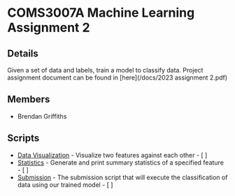 # COMS3007A Machine Learning Assignment 2

## Details

Given a set of data and labels, train a model to classify data. Project assignment document can be found in [here](/docs/2023 assignment 2.pdf)

## Members

* Brendan Griffiths

## Scripts

* [Data Visualization](scripts/datavis.py) - Visualize two features against each other - [ ]
* [Statistics](scripts/stats.py) - Generate and print summary statistics of a specified feature - [ ]
* [Submission](scripts/classifyall.py) - The submission script that will execute the classification of data using our trained model - [ ]

